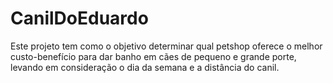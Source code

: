 # CanilDoEduardo
Este projeto tem como o objetivo determinar qual petshop oferece o melhor custo-benefício para dar banho em cães de pequeno e grande porte, levando em consideração o dia da semana e a distância do canil.

